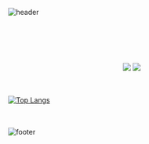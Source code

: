 ![header](https://capsule-render.vercel.app/api?type=waving&color=FF6699&height=250&section=header&text=joniee%20joniee&fontSize=80&fontAlign=50&fontColor=FFFFFF)
<p align="center"></p>   
<p align="center"></p>   

<br/><br/>
<p align="center">
<br/><br/>
<a href="" target="_blank"><img src="https://img.shields.io/badge/Java%20-007396.svg?&style=flat-square&logo=java&logoColor=white"/></a>
<a href="" target="_blank"><img src="https://img.shields.io/badge/oracle-F80000?style=flat-square&logo=oracle&logoColor=white"></a>
</p>  

   <br/><br/>
  [![Top Langs](https://github-readme-stats.vercel.app/api/top-langs/?username=jonieejoniee&langs_count=6&layout=compact)](https://github.com/anuraghazra/github-readme-stats)   
    <br/><br/>



![footer](https://capsule-render.vercel.app/api?type=waving&color=FF6699&height=200&section=footer&text=%20&fontSize=90)
